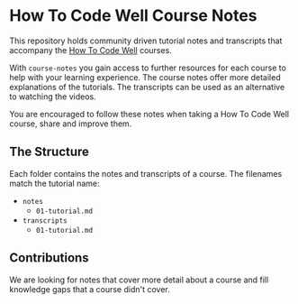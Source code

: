 # How To Code Well Course Notes
This repository holds community driven tutorial notes and transcripts that accompany the [How To Code Well](https://howtocodewell.net/courses) courses.

With `course-notes` you gain access to further resources for each course to help with your learning experience. The course notes offer more detailed explanations of the tutorials. The transcripts can be used as an alternative to watching the videos. 

You are encouraged to follow these notes when taking a How To Code Well course, share and improve them.

## The Structure
Each folder contains the notes and transcripts of a course. The filenames match the tutorial name:
- `notes`
   - `01-tutorial.md`
- `transcripts`
   - `01-tutorial.md`

## Contributions
We are looking for notes that cover more detail about a course and fill knowledge gaps that a course didn't cover.

